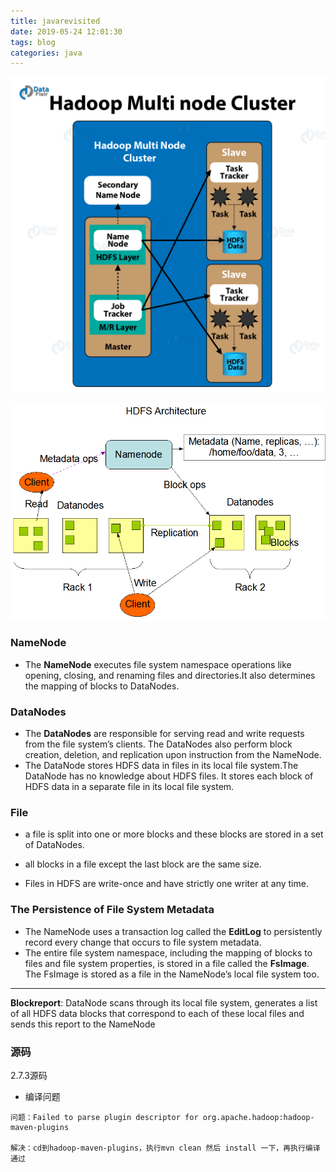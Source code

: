 ```yaml
---
title: javarevisited
date: 2019-05-24 12:01:30
tags: blog
categories: java
---
```


![](./img/Hadoop-Multi-node-Cluster.png)

![](./img/hdfsarchitecture.gif)

### NameNode

- The **NameNode** executes file system namespace operations like opening, closing, and renaming files and directories.It also determines the mapping of blocks to DataNodes.

### DataNodes

- The **DataNodes** are responsible for serving read and write requests from the file system’s clients. The DataNodes also perform block creation, deletion, and replication upon instruction from the NameNode.
- The DataNode stores HDFS data in files in its local file system.The DataNode has no knowledge about HDFS files. It stores each block of HDFS data in a separate file in its local file system.

### File

- a file is split into one or more blocks and these blocks are stored in a set of DataNodes. 

- all blocks in a file except the last block are the same size.

- Files in HDFS are write-once and have strictly one writer at any time.

### The Persistence of File System Metadata

- The NameNode uses a transaction log called the **EditLog** to persistently record every change that occurs to file system metadata.
- The entire file system namespace, including the mapping of blocks to files and file system properties, is stored in a file called the **FsImage**. The FsImage is stored as a file in the NameNode’s local file system too.

---

**Blockreport**: DataNode scans through its local file system, generates a list of all HDFS data blocks that correspond to each of these local files and sends this report to the NameNode

### 源码

2.7.3源码

- 编译问题

```
问题：Failed to parse plugin descriptor for org.apache.hadoop:hadoop-maven-plugins

解决：cd到hadoop-maven-plugins，执行mvn clean 然后 install 一下，再执行编译通过
```
